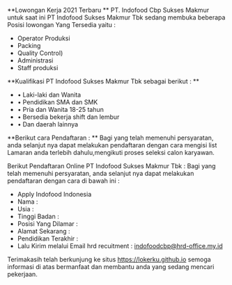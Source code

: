 **Lowongan Kerja 2021 Terbaru **
PT. Indofood Cbp Sukses Makmur untuk saat ini PT Indofood Sukses Makmur Tbk sedang membuka beberapa Posisi lowongan Yang Tersedia yaitu : 
- Operator Produksi 
- Packing 
- Quality Control) 
- Administrasi 
- Staff produksi 

**Kualifikasi PT Indofood Sukses Makmur Tbk sebagai berikut : **
- • Laki-laki dan Wanita 
- • Pendidikan SMA dan SMK 
- • Pria dan Wanita 18-25 tahun 
- • Bersedia bekerja shift dan lembur 
- • Dan daerah lainnya 

**Berikut cara Pendaftaran : **
Bagi yang telah memenuhi persyaratan, anda selanjut nya dapat melakukan pendaftaran dengan cara mengisi list Lamaran anda terlebih dahulu,mengikuti proses seleksi calon karyawan. 

Berikut Pendaftaran Online PT Indofood Sukses Makmur Tbk : 
Bagi yang telah memenuhi persyaratan, anda selanjut nya dapat melakukan pendaftaran dengan cara di bawah ini :
 - Apply Indofood Indonesia
 - Nama : 
 - Usia : 
 - Tinggi Badan : 
 - Posisi Yang Dilamar : 
 - Alamat Sekarang : 
 - Pendidikan Terakhir : 
 - Lalu Kirim melalui Email hrd recuitment : indofoodcbp@hrd-office.my.id

 Terimakasih telah berkunjung ke situs https://lokerku.github.io semoga informasi di atas bermanfaat dan membantu anda yang sedang mencari pekerjaan. 
